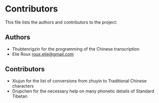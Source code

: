 # Contributors

This file lists the authors and contributors to the project:

## Authors

- Thubtenrigzin for the programming of the Chinese transcription
- Elie Roux <roux.elie@gmail.com>

## Contributors

- Xiujun for the list of conversions from zhuyin to Traditional Chinese characters
- Drupchen for the necessary help on many phonetic details of Standard Tibetan

